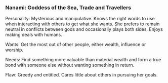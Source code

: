 ### **Nanami: Goddess of the Sea, Trade and Travellers**

Personality: Mysterious and manipulative. Knows the right words to use when interacting with others to get what she wants. She prefers to remain neutral in conflicts between gods and occasionally plays both sides. Enjoys making deals with humans.

Wants: Get the most out of other people, either wealth, influence or worship.

Needs: Find something more valuable than material wealth and form a true bond with someone else without wanting something in return.

Flaw: Greedy and entitled. Cares little about others in pursuing her goals.
